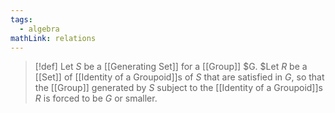 ```yaml
---
tags:
  - algebra
mathLink: relations
---
```

>[!def]
>Let $S$ be a [[Generating Set]] for a [[Group]] $G. $Let $R$ be a [[Set]] of [[Identity of a Groupoid]]s of $S$ that are satisfied in $G$, so that the [[Group]] generated by $S$ subject to the [[Identity of a Groupoid]]s $R$ is forced to be $G$ or smaller.